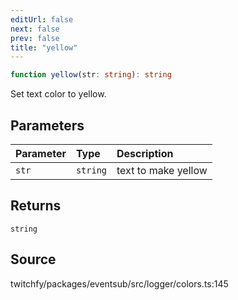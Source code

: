 ```yaml
---
editUrl: false
next: false
prev: false
title: "yellow"
---
```


```ts
function yellow(str: string): string
```

Set text color to yellow.

## Parameters

| Parameter | Type | Description |
| :------ | :------ | :------ |
| `str` | `string` | text to make yellow |

## Returns

`string`

## Source

twitchfy/packages/eventsub/src/logger/colors.ts:145
